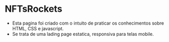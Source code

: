 # NFTsRockets

* Esta pagina foi criado com o intuito de praticar os conhecimentos sobre HTML, CSS e javascript. 
* Se trata de uma lading page estatica, responsiva para telas mobile.
